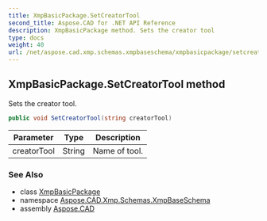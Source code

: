 ```yaml
---
title: XmpBasicPackage.SetCreatorTool
second_title: Aspose.CAD for .NET API Reference
description: XmpBasicPackage method. Sets the creator tool
type: docs
weight: 40
url: /net/aspose.cad.xmp.schemas.xmpbaseschema/xmpbasicpackage/setcreatortool/
---
```

## XmpBasicPackage.SetCreatorTool method

Sets the creator tool.

```csharp
public void SetCreatorTool(string creatorTool)
```

| Parameter | Type | Description |
| --- | --- | --- |
| creatorTool | String | Name of tool. |

### See Also

* class [XmpBasicPackage](../)
* namespace [Aspose.CAD.Xmp.Schemas.XmpBaseSchema](../../../aspose.cad.xmp.schemas.xmpbaseschema/)
* assembly [Aspose.CAD](../../../)


